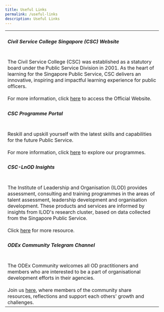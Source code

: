 ```yaml
---
title: Useful Links
permalink: /useful-links
description: Useful Links
---
```

<table>
	<tr>
		<td>
			<h5>Civil Service College Singapore (CSC) Website</h5>
		<br>The Civil Service College (CSC) was established as a statutory board under the Public Service Division in 2001. As the heart of learning for the Singapore Public Service, CSC delivers an innovative, inspiring and impactful learning experience for public officers. 
			<br><br> For more information, click <a href="https://www.csc.gov.sg">here</a> to access the Official Website.
		</td>
</tr>

<tr>
	<td>
		<h5>CSC Programme Portal</h5>
		<br>Reskill and upskill yourself with the latest skills and capabilities for the future Public Service.
		<br><br>For more information, click <a href="https://register.csc.gov.sg">here</a> to explore our programmes.
	</td>
</tr> 
	
<tr>
	<td>
		<h5>CSC-LnOD Insights</h5>
		<br> The Institute of Leadership and Organisation (ILOD) provides assessment, consulting and training programmes in the areas of talent assessment, leadership development and organisation development. These products and services are informed by insights from ILOD's research cluster, based on data collected from the Singapore Public Service.
		<br><br>Click <a href="https://gccprod.sharepoint.com/sites/CSC-LnODinsights?e=1%3A1e34ed0e2d6249fa97cf68fc7004b329">here</a> for more resource.
	</td>
</tr>
	
<tr>
		<td>
			<h5>ODEx Community Telegram Channel</h5>
		<br>The ODEx Community welcomes all OD practitioners and members who are interested to be a part of organisational development efforts in their agencies. 
			<br><br>Join us <a href="https://go.gov.sg/odexcommunity">here</a>, where members of the community share resources, reflections and support each others' growth and challenges.
		</td>
</tr>

</table>